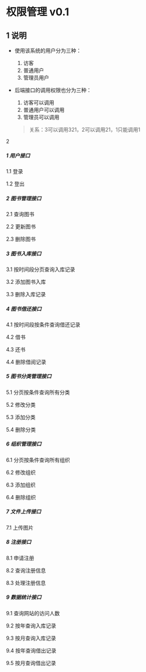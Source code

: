 # 权限管理 v0.1

## 1 说明

- 使用该系统的用户分为三种：

  1. 访客
  2. 普通用户
  3. 管理员用户

- 后端接口的调用权限也分为三种：

  1. 访客可以调用
  2. 普通用户可以调用
  3. 管理员可以调用

  > 关系：3可以调用321，2可以调用21，1只能调用1
  >

2 

##### 1 用户接口

1.1 登录

1.2 登出

##### 2 图书管理接口

2.1 查询图书

2.2 更新图书

2.3 删除图书

##### 3 图书入库接口

3.1 按时间段分页查询入库记录

3.2 添加图书入库

3.3 删除入库记录

##### 4 图书借还接口

4.1 按时间段按条件查询借还记录

4.2 借书

4.3 还书

4.4 删除借阅记录

##### 5 图书分类管理接口

5.1 分页按条件查询所有分类

5.2 修改分类

5.3 添加分类

5.4 删除分类

##### 6 组织管理接口

6.1 分页按条件查询所有组织

6.2 修改组织

6.3 添加组织

6.4 删除组织

##### 7 文件上传接口

7.1 上传图片

##### 8 注册接口

8.1 申请注册

8.2 查询注册信息

8.3 处理注册信息

##### 9 数据统计接口

9.1 查询网站的访问人数

9.2 按年查询入库记录

9.3 按月查询入库记录

9.4 按年查询借出记录

9.5 按月查询借出记录